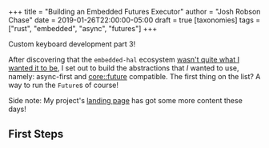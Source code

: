 +++
title = "Building an Embedded Futures Executor"
author = "Josh Robson Chase"
date = 2019-01-26T22:00:00-05:00
draft = true
[taxonomies]
tags = ["rust", "embedded", "async", "futures"]
+++

Custom keyboard development part 3!

After discovering that the `embedded-hal` ecosystem [wasn't quite what I
wanted it to be][frustrations], I set out to build the abstractions that *I*
wanted to use, namely: async-first and [core::future] compatible. The first
thing on the list? A way to run the `Future`s of course!

Side note: My project's [landing page] has got some more content these days!

[frustrations]: ../embedded-frustrations/
[core::future]: https://doc.rust-lang.org/core/future/index.html
[landing page]: https://gitlab.com/polymer-kb/polymer/blob/7b667e3f41f8d9b2013f9289aec053170b8d3cce/README.md

<!-- more -->

## First Steps


